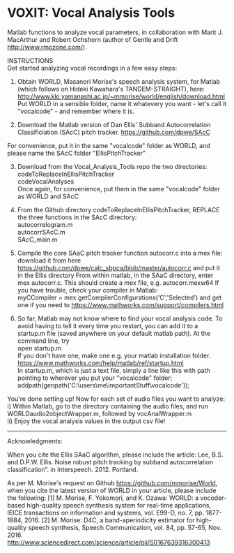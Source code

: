 # VOXIT: Vocal Analysis Tools
Matlab functions to analyze vocal parameters, in collaboration with Marit J. MacArthur and Robert Ochshorn (author of Gentle and Drift http://www.rmozone.com/).

INSTRUCTIONS\
Get started analyzing vocal recordings in a few easy steps:

1) Obtain WORLD, Masanori Morise's speech analysis system, for Matlab (which follows on Hideki Kawahara's
TANDEM-STRAIGHT), here:\
http://www.kki.yamanashi.ac.jp/~mmorise/world/english/download.html \
Put WORLD in a sensible folder, name it whatevery you want - let's call it "vocalcode" - and remember where it is.

2) Download the Matlab version of Dan Ellis' Subband Autocorrelation Classificiation (SAcC) pitch tracker.
https://github.com/dpwe/SAcC 

For convenience, put it in the same "vocalcode" folder as WORLD, and please name the SAcC folder "EllisPitchTracker"

3) Download from the Vocal_Analysis_Tools repo the two directories:\
codeToReplaceInEllisPitchTracker\
codeVocalAnalyses\
Once again, for convenience, put them in the same "vocalcode" folder as WORLD and SAcC

4) From the Github directory codeToReplaceInEllisPitchTracker, REPLACE the three functions in the SAcC directory:\
autocorrelogram.m\
autocorrSAcC.m\
SAcC_main.m

5) Compile the core SAaC pitch tracker function autocorr.c into a mex file:
download it from here https://github.com/dpwe/calc_sbpca/blob/master/autocorr.c and put it in the Ellis directory
From within matlab, in the SAaC directory, enter\
  mex autocorr.c. This should create a mex file, e.g. autocorr.mexw64
If you have trouble, check your compiler in Matlab:\
  myCCompiler = mex.getCompilerConfigurations('C','Selected')
		and get one if you need to https://www.mathworks.com/support/compilers.html

7) So far, Matlab may not know where to find your vocal analysis code. To avoid having to tell it every time you restart, you can add it to a startup.m file (saved anywhere on your default matlab path). At the command line, try\
  open startup.m\
If you don't have one, make one e.g. your matlab installation folder. https://www.mathworks.com/help/matlab/ref/startup.html \
In startup.m, which is just a text file, simply a line like this with path pointing to wherever you put your "vocalcode" folder: addpath(genpath('C:\users\me\importantStuff\vocalcode'));


You're done setting up!  Now for each set of audio files you want to analyze:\
i) Within Matlab, go to the directory containing the audio files, and run WORLDaudio2objectWrapper.m, followed by
	vocAnalWrapper.m\
ii) Enjoy the vocal analysis values in the output csv file!

___________________________________________________________________
Acknowledgments:

When you cite the Ellis SAaC algorithm, please include the article:
Lee, B.S. and D.P.W. Ellis. Noise robust pitch tracking by subband autocorrelation classification”. in Interspeech. 2012. Portland.

As per M. Morise's request on Github https://github.com/mmorise/World, when you cite the latest version of WORLD in your article, please include the following:
[1] M. Morise, F. Yokomori, and K. Ozawa: WORLD: a vocoder-based high-quality speech synthesis system for real-time applications, IEICE transactions on information and systems, vol. E99-D, no. 7, pp. 1877-1884, 2016.
[2] M. Morise: D4C, a band-aperiodicity estimator for high-quality speech synthesis, Speech Communication, vol. 84, pp. 57-65, Nov. 2016. http://www.sciencedirect.com/science/article/pii/S0167639316300413


